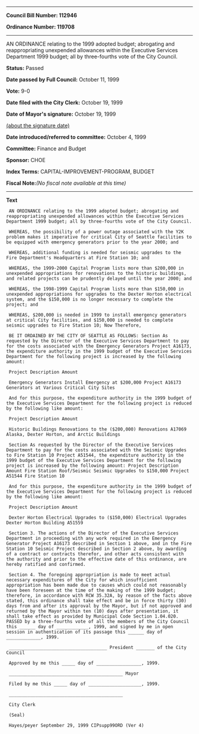 

********

**Council Bill Number: 112946**
   
**Ordinance Number: 119708**
********

 AN ORDINANCE relating to the 1999 adopted budget; abrogating and reappropriating unexpended allowances within the Executive Services Department 1999 budget; all by three-fourths vote of the City Council.

**Status:** Passed
   
**Date passed by Full Council:** October 11, 1999
   
**Vote:** 9-0
   
**Date filed with the City Clerk:** October 19, 1999
   
**Date of Mayor's signature:** October 19, 1999
   
[(about the signature date)](/~public/approvaldate.htm)
   
   
   
**Date introduced/referred to committee:** October 4, 1999
   
**Committee:** Finance and Budget
   
**Sponsor:** CHOE
   
   
**Index Terms:** CAPITAL-IMPROVEMENT-PROGRAM, BUDGET

**Fiscal Note:**_(No fiscal note available at this time)_

********

**Text**
   
```
 AN ORDINANCE relating to the 1999 adopted budget; abrogating and reappropriating unexpended allowances within the Executive Services Department 1999 budget; all by three-fourths vote of the City Council.

 WHEREAS, the possibility of a power outage associated with the Y2K problem makes it imperative for critical City of Seattle facilities to be equipped with emergency generators prior to the year 2000; and

 WHEREAS, additional funding is needed for seismic upgrades to the Fire Department's Headquarters at Fire Station 10; and

 WHEREAS, the 1999-2000 Capital Program lists more than $200,000 in unexpended appropriations for renovations to the historic buildings, and related projects can be prudently delayed until the year 2000; and

 WHEREAS, the 1998-1999 Capital Program lists more than $150,000 in unexpended appropriations for upgrades to the Dexter Horton electrical system, and the $150,000 is no longer necessary to complete the project; and

 WHEREAS, $200,000 is needed in 1999 to install emergency generators at critical City facilities, and $150,000 is needed to complete seismic upgrades to Fire Station 10; Now Therefore,

 BE IT ORDAINED BY THE CITY OF SEATTLE AS FOLLOWS: Section As requested by the Director of the Executive Services Department to pay for the costs associated with the Emergency Generators Project A16173, the expenditure authority in the 1999 budget of the Executive Services Department for the following project is increased by the following amount:

 Project Description Amount

 Emergency Generators Install Emergency at $200,000 Project A16173 Generators at Various Critical City Sites

 And for this purpose, the expenditure authority in the 1999 budget of the Executive Services Department for the following project is reduced by the following like amount:

 Project Description Amount

 Historic Buildings Renovations to the ($200,000) Renovations A17069 Alaska, Dexter Horton, and Arctic Buildings

 Section As requested by the Director of the Executive Services Department to pay for the costs associated with the Seismic Upgrades to Fire Station 10 Project A51544, the expenditure authority in the 1999 budget of the Executive Services Department for the following project is increased by the following amount: Project Description Amount Fire Station Roof/Seismic Seismic Upgrades to $150,000 Project A51544 Fire Station 10

 And for this purpose, the expenditure authority in the 1999 budget of the Executive Services Department for the following project is reduced by the following like amount:

 Project Description Amount

 Dexter Horton Electrical Upgrades to ($150,000) Electrical Upgrades Dexter Horton Building A51559

 Section 3. The actions of the Director of the Executive Services Department in proceeding with any work required in the Emergency Generator Project A16173 described in Section 1 above, and in the Fire Station 10 Seismic Project described in Section 2 above, by awarding of a contract or contracts therefor, and other acts consistent with the authority and prior to the effective date of this ordinance, are hereby ratified and confirmed.

 Section 4. The foregoing appropriation is made to meet actual necessary expenditures of the City for which insufficient appropriation has been made due to causes which could not reasonably have been foreseen at the time of the making of the 1999 budget; therefore, in accordance with RCW 35.32A, by reason of the facts above stated, this ordinance shall take effect and be in force thirty (30) days from and after its approval by the Mayor, but if not approved and returned by the Mayor within ten (10) days after presentation, it shall take effect as provided by Municipal Code Section 1.04.020. PASSED by a three-fourths vote of all the members of the City Council this ______ day of ____________, 1999, and signed by me in open session in authentication of its passage this ______ day of _____________, 1999.

 _____________________________________ President _______ of the City Council

 Approved by me this _____ day of _________________, 1999.

 ___________________________________________ Mayor

 Filed by me this _____ day of ____________________, 1999.

 ___________________________________________

 City Clerk

 (Seal)

 Hayes/peyer September 29, 1999 CIPsupp99ORD (Ver 4)

```

